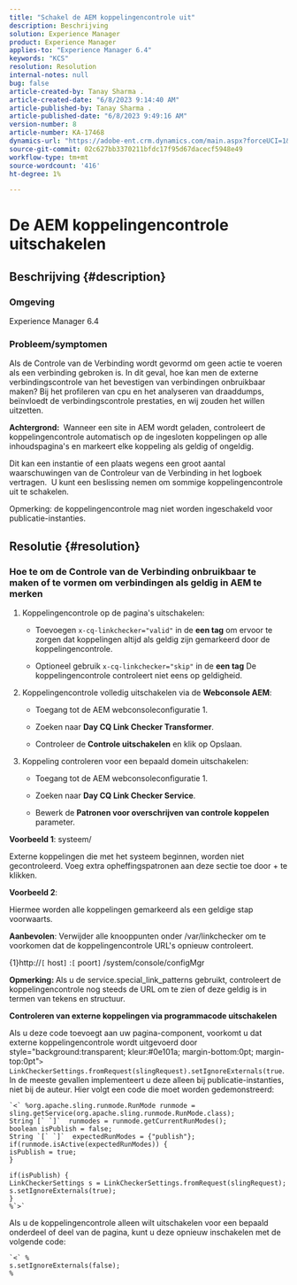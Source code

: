 ```yaml
---
title: "Schakel de AEM koppelingencontrole uit"
description: Beschrijving
solution: Experience Manager
product: Experience Manager
applies-to: "Experience Manager 6.4"
keywords: "KCS"
resolution: Resolution
internal-notes: null
bug: false
article-created-by: Tanay Sharma .
article-created-date: "6/8/2023 9:14:40 AM"
article-published-by: Tanay Sharma .
article-published-date: "6/8/2023 9:49:16 AM"
version-number: 8
article-number: KA-17468
dynamics-url: "https://adobe-ent.crm.dynamics.com/main.aspx?forceUCI=1&pagetype=entityrecord&etn=knowledgearticle&id=f6afb8e1-dc05-ee11-8f6e-6045bd006b3d"
source-git-commit: 02c627bb3370211bfdc17f95d67dacecf5948e49
workflow-type: tm+mt
source-wordcount: '416'
ht-degree: 1%

---
```


# De AEM koppelingencontrole uitschakelen

## Beschrijving {#description}


### <b>Omgeving</b>

Experience Manager 6.4



### <b>Probleem/symptomen</b>

Als de Controle van de Verbinding wordt gevormd om geen actie te voeren als een verbinding gebroken is. In dit geval, hoe kan men de externe verbindingscontrole van het bevestigen van verbindingen onbruikbaar maken? Bij het profileren van cpu en het analyseren van draaddumps, beïnvloedt de verbindingscontrole prestaties, en wij zouden het willen uitzetten.

<b>Achtergrond: </b> Wanneer een site in AEM wordt geladen, controleert de koppelingencontrole automatisch op de ingesloten koppelingen op alle inhoudspagina&#39;s en markeert elke koppeling als geldig of ongeldig.

Dit kan een instantie of een plaats wegens een groot aantal waarschuwingen van de Controleur van de Verbinding in het logboek vertragen.  U kunt een beslissing nemen om sommige koppelingencontrole uit te schakelen.

Opmerking: de koppelingencontrole mag niet worden ingeschakeld voor publicatie-instanties.


## Resolutie {#resolution}


### Hoe te om de Controle van de Verbinding onbruikbaar te maken of te vormen om verbindingen als geldig in AEM te merken

1. Koppelingencontrole op de pagina&#39;s uitschakelen:

   - Toevoegen `x-cq-linkchecker="valid"` in de <b>een tag</b> om ervoor te zorgen dat koppelingen altijd als geldig zijn gemarkeerd door de koppelingencontrole.


   - Optioneel gebruik `x-cq-linkchecker="skip"` in de <b>een tag</b> De koppelingencontrole controleert niet eens op geldigheid.
2. Koppelingencontrole volledig uitschakelen via de <b>Webconsole AEM</b>:
   - Toegang tot de AEM webconsoleconfiguratie 1.


   - Zoeken naar <b>Day CQ Link Checker Transformer</b>.


   - Controleer de <b>Controle uitschakelen</b> en klik op Opslaan.
3. Koppeling controleren voor een bepaald domein uitschakelen:
   - Toegang tot de AEM webconsoleconfiguratie 1.


   - Zoeken naar <b>Day CQ Link Checker Service</b>.


   - Bewerk de <b>Patronen voor overschrijven van controle koppelen</b> parameter.


<b>Voorbeeld 1</b>: systeem/

Externe koppelingen die met het systeem beginnen, worden niet gecontroleerd. Voeg extra opheffingspatronen aan deze sectie toe door + te klikken.

<b>Voorbeeld 2</b>:

Hiermee worden alle koppelingen gemarkeerd als een geldige stap voorwaarts.

<b>Aanbevolen</b>: Verwijder alle knooppunten onder /var/linkchecker om te voorkomen dat de koppelingencontrole URL&#39;s opnieuw controleert.

{1}http://`[` host`]` :`[` poort`]` /system/console/configMgr

<b>Opmerking: </b>Als u de service.special_link_patterns gebruikt, controleert de koppelingencontrole nog steeds de URL om te zien of deze geldig is in termen van tekens en structuur.

<b>Controleren van externe koppelingen via programmacode uitschakelen</b>

Als u deze code toevoegt aan uw pagina-component, voorkomt u dat externe koppelingencontrole wordt uitgevoerd door style=&quot;background:transparent; kleur:#0e101a; margin-bottom:0pt; margin-top:0pt&quot;`>` `LinkCheckerSettings.fromRequest(slingRequest).setIgnoreExternals(true`. In de meeste gevallen implementeert u deze alleen bij publicatie-instanties, niet bij de auteur. Hier volgt een code die moet worden gedemonstreerd:




```
`<` %org.apache.sling.runmode.RunMode runmode = sling.getService(org.apache.sling.runmode.RunMode.class);
String`[` `]`  runmodes = runmode.getCurrentRunModes();
boolean isPublish = false;
String `[` `]`  expectedRunModes = {"publish"};
if(runmode.isActive(expectedRunModes)) {
isPublish = true;
}

if(isPublish) {
LinkCheckerSettings s = LinkCheckerSettings.fromRequest(slingRequest);
s.setIgnoreExternals(true);
}
%`>`
```




Als u de koppelingencontrole alleen wilt uitschakelen voor een bepaald onderdeel of deel van de pagina, kunt u deze opnieuw inschakelen met de volgende code:


```
`<` %
s.setIgnoreExternals(false);
%
```

